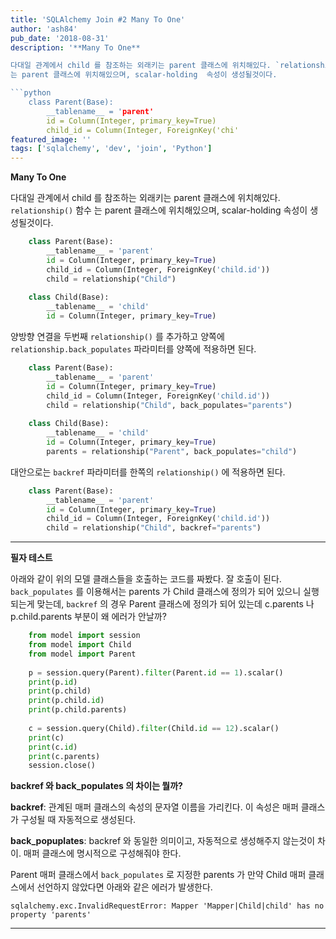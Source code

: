 ```yaml
---
title: 'SQLAlchemy Join #2 Many To One'
author: 'ash84'
pub_date: '2018-08-31'
description: '**Many To One** 

다대일 관계에서 child 를 참조하는 외래키는 parent 클래스에 위치해있다. `relationship()`  함수
는 parent 클래스에 위치해있으며, scalar-holding  속성이 생성될것이다.

```python
    class Parent(Base):
        __tablename__ = 'parent'
        id = Column(Integer, primary_key=True)
        child_id = Column(Integer, ForeignKey('chi'
featured_image: ''
tags: ['sqlalchemy', 'dev', 'join', 'Python']
---
```


**Many To One** 

다대일 관계에서 child 를 참조하는 외래키는 parent 클래스에 위치해있다. `relationship()`  함수
는 parent 클래스에 위치해있으며, scalar-holding  속성이 생성될것이다.

```python
    class Parent(Base):
        __tablename__ = 'parent'
        id = Column(Integer, primary_key=True)
        child_id = Column(Integer, ForeignKey('child.id'))
        child = relationship("Child")
    
    class Child(Base):
        __tablename__ = 'child'
        id = Column(Integer, primary_key=True)
```

양방향 연결을 두번째 `relationship()` 를 추가하고 양쪽에`relationship.back_populates` 파라미터를 양쪽에 적용하면 된다. 

```python
    class Parent(Base):
        __tablename__ = 'parent'
        id = Column(Integer, primary_key=True)
        child_id = Column(Integer, ForeignKey('child.id'))
        child = relationship("Child", back_populates="parents")
    
    class Child(Base):
        __tablename__ = 'child'
        id = Column(Integer, primary_key=True)
        parents = relationship("Parent", back_populates="child")
```

대안으로는 `backref` 파라미터를 한쪽의 `relationship()` 에 적용하면 된다. 

```python
    class Parent(Base):
        __tablename__ = 'parent'
        id = Column(Integer, primary_key=True)
        child_id = Column(Integer, ForeignKey('child.id'))
        child = relationship("Child", backref="parents")
```

---

**필자 테스트** 

아래와 같이 위의 모델 클래스들을 호출하는 코드를 짜봤다. 잘 호출이 된다. `back_populates` 를 이용해서는 parents 가 Child 클래스에 정의가 되어 있으니 실행되는게 맞는데, `backref` 의 경우 Parent 클래스에 정의가 되어 있는데 c.parents 나 p.child.parents 부분이 왜 에러가 안날까?

```python
    from model import session
    from model import Child
    from model import Parent
    
    p = session.query(Parent).filter(Parent.id == 1).scalar()
    print(p.id)
    print(p.child)
    print(p.child.id)
    print(p.child.parents)
    
    c = session.query(Child).filter(Child.id == 12).scalar()
    print(c)
    print(c.id)
    print(c.parents)
    session.close()
```



**backref 와 back_populates 의 차이는 뭘까?**

**backref**: 관계된 매퍼 클래스의 속성의 문자열 이름을 가리킨다. 이 속성은 매퍼 클래스가 구성될 때 자동적으로 생성된다. 

**back_popuplates**: backref 와 동일한 의미이고, 자동적으로 생성해주지 않는것이 차이. 매퍼 클래스에 명시적으로 구성해줘야 한다. 

Parent 매퍼 클래스에서 `back_populates` 로 지정한 parents 가 만약 Child 매퍼 클래스에서 선언하지 않았다면 아래와 같은 에러가 발생한다. 

```
sqlalchemy.exc.InvalidRequestError: Mapper 'Mapper|Child|child' has no property 'parents'
```

---

